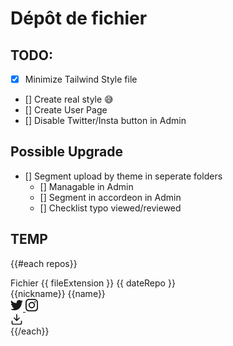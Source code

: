 # Dépôt de fichier

## TODO:

-   [x] Minimize Tailwind Style file
-   [] Create real style 😅
-   [] Create User Page
-   [] Disable Twitter/Insta button in Admin

## Possible Upgrade

-   [] Segment upload by theme in seperate folders
    -   [] Managable in Admin
    -   [] Segment in accordeon in Admin
    -   [] Checklist typo viewed/reviewed

## TEMP

{{#each repos}}
<div class="flex flex-col text-gray-900 bg-gray-50 w-56 h-56 items-stretch">
<div class="flex w-full justify-between text-gray-600 text-sm font-light">
<span class="flex-start">Fichier {{ fileExtension }}</span>
<span class="flex-end">{{ dateRepo }}</span>
</div>
<div class="mt-4 flex capitalize text-xl font-semibold">
{{nickname}} {{name}}
</div>
<div class="mt-auto flex justify-between">
<div class="inline-flex gap-2">
<a href="https://twitter.com/{{socialNetwork.twitter}}" target="_blank" rel="noopener noreferrer">
<svg xmlns="http://www.w3.org/2000/svg" width="20" height="20" viewBox="0 0 24 24"
                                    fill="currentColor">
<path
                                        d="M24 4.37a9.6 9.6 0 0 1-2.83.8 5.04 5.04 0 0 0 2.17-2.8c-.95.58-2 1-3.13 1.22A4.86 4.86 0 0 0 16.61 2a4.99 4.99 0 0 0-4.79 6.2A13.87 13.87 0 0 1 1.67 2.92 5.12 5.12 0 0 0 3.2 9.67a4.82 4.82 0 0 1-2.23-.64v.07c0 2.44 1.7 4.48 3.95 4.95a4.84 4.84 0 0 1-2.22.08c.63 2.01 2.45 3.47 4.6 3.51A9.72 9.72 0 0 1 0 19.74 13.68 13.68 0 0 0 7.55 22c9.06 0 14-7.7 14-14.37v-.65c.96-.71 1.79-1.6 2.45-2.61z" />
</svg>
</a>
<a href="https://instagram.com/{{socialNetwork.instagram}}" target="_blank" rel="noopener noreferrer">
<svg xmlns="http://www.w3.org/2000/svg" width="20" height="20" viewBox="0 0 24 24"
                                    fill="currentColor">
<path
                                        d="M16.98 0a6.9 6.9 0 0 1 5.08 1.98A6.94 6.94 0 0 1 24 7.02v9.96c0 2.08-.68 3.87-1.98 5.13A7.14 7.14 0 0 1 16.94 24H7.06a7.06 7.06 0 0 1-5.03-1.89A6.96 6.96 0 0 1 0 16.94V7.02C0 2.8 2.8 0 7.02 0h9.96zm.05 2.23H7.06c-1.45 0-2.7.43-3.53 1.25a4.82 4.82 0 0 0-1.3 3.54v9.92c0 1.5.43 2.7 1.3 3.58a5 5 0 0 0 3.53 1.25h9.88a5 5 0 0 0 3.53-1.25 4.73 4.73 0 0 0 1.4-3.54V7.02a5 5 0 0 0-1.3-3.49 4.82 4.82 0 0 0-3.54-1.3zM12 5.76c3.39 0 6.2 2.8 6.2 6.2a6.2 6.2 0 0 1-12.4 0 6.2 6.2 0 0 1 6.2-6.2zm0 2.22a3.99 3.99 0 0 0-3.97 3.97A3.99 3.99 0 0 0 12 15.92a3.99 3.99 0 0 0 3.97-3.97A3.99 3.99 0 0 0 12 7.98zm6.44-3.77a1.4 1.4 0 1 1 0 2.8 1.4 1.4 0 0 1 0-2.8z" />
</svg>
</a>
</div>
<div class="inline-flex">
<a href="/uploads/{{file}}" target="_blank" rel="noopener noreferrer">
<svg xmlns="http://www.w3.org/2000/svg" width="20" height="20" viewBox="0 0 24 24"
                                    fill="none" stroke="currentColor" stroke-width="2" stroke-linecap="round"
                                    stroke-linejoin="round">
<path d="M3 15v4c0 1.1.9 2 2 2h14a2 2 0 0 0 2-2v-4M17 9l-5 5-5-5M12 12.8V2.5" />
</svg></a>
</div>
</div>
</div>
{{/each}}
